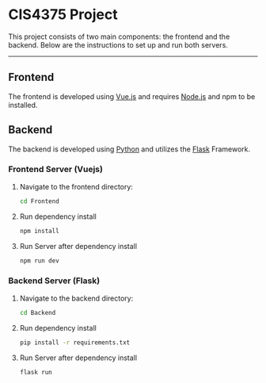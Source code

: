 # CIS4375 Project

This project consists of two main components: the frontend and the backend. Below are the instructions to set up and run both servers.

---

## Frontend

The frontend is developed using [Vue.js](https://vuejs.org/) and requires [Node.js](https://nodejs.org/en) and npm to be installed.

## Backend

The backend is developed using [Python](https://www.python.org/) and utilizes the [Flask](https://flask.palletsprojects.com/en/2.3.x/) Framework.

### Frontend Server (Vuejs)

1. Navigate to the frontend directory:
   ```bash
   cd Frontend
   
2. Run dependency install
    ```bash
    npm install
    
3. Run Server after dependency install
    ```bash
    npm run dev

### Backend Server (Flask)

1. Navigate to the backend directory:
   ```bash
   cd Backend
   
2. Run dependency install
    ```bash
    pip install -r requirements.txt

3. Run Server after dependency install
   ```bash
   flask run
